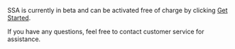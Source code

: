 SSA is currently in beta and can be activated free of charge by clicking [Get Started](https://console.cloud.tencent.com/ssa).

If you have any questions, feel free to contact customer service for assistance.

